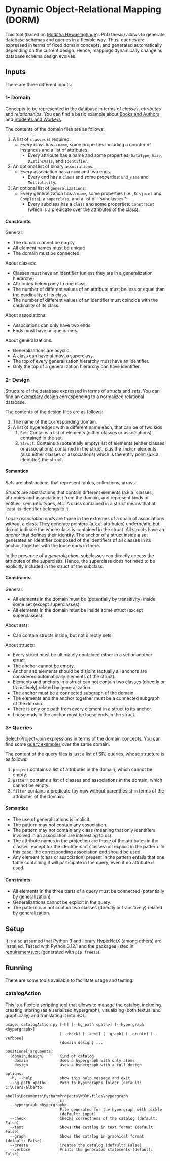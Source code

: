 # Dynamic Object-Relational Mapping (DORM)

This tool (based on [Moditha Hewasinghage](documents/Thesis-Moditha.pdf)'s PhD thesis) allows to generate database schemas and queries in a flexible way. 
Thus, queries are expressed in terms of fixed domain concepts, and generated automatically depending on the current design.
Hence, mappings dynamically change as database schema design evolves.

## Inputs

There are three different inputs:

### 1- Domain
Concepts to be represented in the database in terms of *classes*, *attributes* and *relationships*. 
You can find a basic example about [Books and Authors](files/domains/book-authors.json) and [Students and Workers]().

The contents of the domain files are as follows:
1. A list of ``classes`` is required:
   - Every class has a ``name``, some properties including a counter of instances and a list of attributes.
      - Every attribute has a name and some properties: ``DataType``, ``Size``, ``DistincVals``, and ``Identifier``.
1. An optional list of binary ``associations``:
   - Every association has a ``name`` and two ends.
      - Every end has a ``class`` and some properties: ``End_name`` and ``Multiplicity``.
1. An optional list of ``generalizations``:
   - Every generalization has a ``name``, some properties (i.e., ``Disjoint`` and ``Complete``), a ``superclass``, and a list of ``subclasses'':
      - Every subclass has a ``class`` and some properties: ``Constraint`` (which is a predicate over the attributes of the class).

#### Constraints
General:
- The domain cannot be empty
- All element names must be unique
- The domain must be connected

About classes:
- Classes must have an identifier (unless they are in a generalization hierarchy).
- Attributes belong only to one class.
- The number of different values of an attribute must be less or equal than the cardinality of its class.
- The number of different values of an identifier must coincide with the cardinality of its class.

About associations:
- Associations can only have two ends.
- Ends must have unique names.

About generalizations:
- Generalizations are acyclic.
- A class can have at most a superclass.
- The top of every generalization hierarchy must have an identifier.
- Only the top of a generalization hierarchy can have identifier.

### 2- Design
Structure of the database expressed in terms of *structs* and *sets*.
You can find an [exemplary design](files/designs/book-authors_normalized.json) corresponding to a normalized relational database.

The contents of the design files are as follows:
1. The name of the corresponding domain.
1. A list of hyperedges with a different name each, that can be of two kids
   1. ``Set``: Contains a list of elements (either classes or associations) contained in the set.
   1. ``Struct``: Contains a (potentially empty) list of elements (either classes or associations) contained in the struct, plus the ``anchor`` elements (also either classes or associations) which is the entry point (a.k.a. identifier) the struct.

#### Semantics
*Sets* are abstractions that represent tables, collections, arrays.

*Structs* are abstractions that contain different elements (a.k.a. classes, attributes and associations) from the domain, and represent kinds of entities, semantic types, etc.
A class contained in a struct means that at least its identifier belongs to it.

*Loose association ends* are those in the extremes of a chain of associations without a class.
They generate pointers (a.k.a. attributes) underneath, but do not indicate the whole class is contained in the struct.
All structs have an *anchor* that defines their identity.
The anchor of a struct inside a set generates an identifier composed of the identifiers of all classes in its anchor, together with the loose ends in there.

In the presence of a *generalization*, subclasses can directly access the attributes of the superclass.
Hence, the superclass does not need to be explicitly included in the struct of the subclass.

#### Constraints
General:
- All elements in the domain must be (potentially by transitivity) inside some set (except superclasses).
- All elements in the domain must be inside some struct (except superclasses).

About sets:
- Can contain structs inside, but not directly sets. 

About structs:
- Every struct must be ultimately contained either in a set or another struct.
- The anchor cannot be empty.
- Anchor and elements should be disjoint (actually all anchors are considered automatically elements of the struct).
- Elements and anchors in a struct can not contain two classes (directly or transitively) related by generalization.
- The anchor must be a connected subgraph of the domain.
- The elements and the anchor together must be a connected subgraph of the domain.
- There is only one path from every element in a struct to its anchor.
- Loose ends in the anchor must be loose ends in the struct.
  
### 3- Queries
Select-Project-Join expressions in terms of the domain concepts.
You can find some [query exemples](files/queries/book-authors.json) over the same domain.

The content of the query files is just a list of SPJ queries, whose structure is as follows:
1. ``project`` contains a list of attributes in the domain, which cannot be empty.
1. ``pattern`` contains a list of classes and associations in the domain, which cannot be empty.
1. ``filter`` contains a predicate (by now without parenthesis) in terms of the attributes of the domain.

#### Semantics
- The use of generalizations is implicit.
- The pattern may not contain any association.
- The pattern may not contain any class (meaning that only identifiers involved in an association are interesting to us).
- The attribute names in the projection are those of the attributes in the classes, except for the identifiers of classes not explicit in the pattern.
In this case, the corresponding association end should be used.
- Any element (class or association) present in the pattern entails that one table containing it will participate in the query, even if no attribute is used.

#### Constraints
- All elements in the three parts of a query must be connected (potentially by generalization).
- Generalizations cannot be explicit in the query.
- The pattern can not contain two classes (directly or transitively) related by generalization. 

## Setup

It is also assumed that Python 3 and library [HyperNetX](https://github.com/pnnl/HyperNetX) (among others) are installed. 
Tested with Python 3.12.1 and the packages listed in [requirements.txt](requirements.txt) (generated with ```pip freeze```).

## Running

There are some tools available to facilitate usage and testing.

### catalogAction
This is a flexible scripting tool that allows to manage the catalog, including creating, storing (as a serialized hypergraph), visualizing (both textual and graphically) and translating it into SQL.

```
usage: catalogAction.py [-h] [--hg_path <path>] [--hypergraph <hypergraph>]
                        [--check] [--text] [--graph] [--create] [--verbose]
                        {domain,design} ...

positional arguments:
  {domain,design}       Kind of catalog
    domain              Uses a hypergraph with only atoms
    design              Uses a hypergraph with a full design

options:
  -h, --help            show this help message and exit
  --hg_path <path>      Path to hypergraphs folder (default: C:\Users\alberto.
                        abello\Documents\PycharmProjects\WORM\files\hypergraph
                        s)
  --hypergraph <hypergraph>
                        File generated for the hypergraph with pickle
                        (default: input)
  --check               Checks correctness of the catalog (default: False)
  --text                Shows the catalog in text format (default: False)
  --graph               Shows the catalog in graphical format (default: False)
  --create              Creates the catalog (default: False)
  --verbose             Prints the generated statements (default: False)
  ```